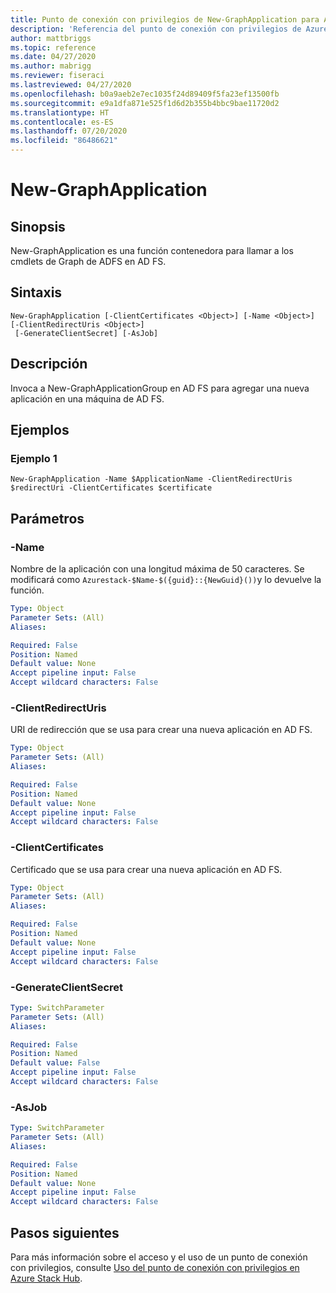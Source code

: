 ```yaml
---
title: Punto de conexión con privilegios de New-GraphApplication para Azure Stack Hub
description: 'Referencia del punto de conexión con privilegios de Azure Stack para PowerShell: New-GraphApplication'
author: mattbriggs
ms.topic: reference
ms.date: 04/27/2020
ms.author: mabrigg
ms.reviewer: fiseraci
ms.lastreviewed: 04/27/2020
ms.openlocfilehash: b0a9aeb2e7ec1035f24d89409f5fa23ef13500fb
ms.sourcegitcommit: e9a1dfa871e525f1d6d2b355b4bbc9bae11720d2
ms.translationtype: HT
ms.contentlocale: es-ES
ms.lasthandoff: 07/20/2020
ms.locfileid: "86486621"
---
```

# <a name="new-graphapplication"></a>New-GraphApplication

## <a name="synopsis"></a>Sinopsis
New-GraphApplication es una función contenedora para llamar a los cmdlets de Graph de ADFS en AD FS.

## <a name="syntax"></a>Sintaxis

```
New-GraphApplication [-ClientCertificates <Object>] [-Name <Object>] [-ClientRedirectUris <Object>]
 [-GenerateClientSecret] [-AsJob]
```

## <a name="description"></a>Descripción
Invoca a New-GraphApplicationGroup en AD FS para agregar una nueva aplicación en una máquina de AD FS.

## <a name="examples"></a>Ejemplos

### <a name="example-1"></a>Ejemplo 1
```
New-GraphApplication -Name $ApplicationName -ClientRedirectUris $redirectUri -ClientCertificates $certificate
```

## <a name="parameters"></a>Parámetros

### <a name="-name"></a>-Name
Nombre de la aplicación con una longitud máxima de 50 caracteres. Se modificará como `Azurestack-$Name-$({guid}::{NewGuid}())`y lo devuelve la función.

```yaml
Type: Object
Parameter Sets: (All)
Aliases:

Required: False
Position: Named
Default value: None
Accept pipeline input: False
Accept wildcard characters: False
```

### <a name="-clientredirecturis"></a>-ClientRedirectUris
URI de redirección que se usa para crear una nueva aplicación en AD FS.

```yaml
Type: Object
Parameter Sets: (All)
Aliases:

Required: False
Position: Named
Default value: None
Accept pipeline input: False
Accept wildcard characters: False
```

### <a name="-clientcertificates"></a>-ClientCertificates
Certificado que se usa para crear una nueva aplicación en AD FS.

```yaml
Type: Object
Parameter Sets: (All)
Aliases:

Required: False
Position: Named
Default value: None
Accept pipeline input: False
Accept wildcard characters: False
```

### <a name="-generateclientsecret"></a>-GenerateClientSecret
 

```yaml
Type: SwitchParameter
Parameter Sets: (All)
Aliases:

Required: False
Position: Named
Default value: False
Accept pipeline input: False
Accept wildcard characters: False
```

### <a name="-asjob"></a>-AsJob


```yaml
Type: SwitchParameter
Parameter Sets: (All)
Aliases:

Required: False
Position: Named
Default value: None
Accept pipeline input: False
Accept wildcard characters: False
```

## <a name="next-steps"></a>Pasos siguientes

Para más información sobre el acceso y el uso de un punto de conexión con privilegios, consulte [Uso del punto de conexión con privilegios en Azure Stack Hub](../../operator/azure-stack-privileged-endpoint.md).
